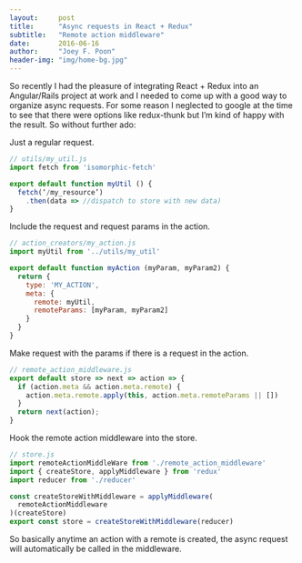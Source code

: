```yaml
---
layout:     post
title:      "Async requests in React + Redux"
subtitle:   "Remote action middleware"
date:       2016-06-16
author:     "Joey F. Poon"
header-img: "img/home-bg.jpg"
---
```

So recently I had the pleasure of integrating React + Redux into an Angular/Rails project at work and I needed to come up with a good way to organize async requests. For some reason I neglected to google at the time to see that there were options like redux-thunk but I’m kind of happy with the result. So without further ado:

Just a regular request.

```javascript
// utils/my_util.js
import fetch from 'isomorphic-fetch'

export default function myUtil () {
  fetch(‘/my_resource’)
    .then(data => //dispatch to store with new data)
}
```

Include the request and request params in the action.

```javascript
// action_creators/my_action.js
import myUtil from '../utils/my_util'

export default function myAction (myParam, myParam2) {
  return {
    type: 'MY_ACTION',
    meta: {
      remote: myUtil,
      remoteParams: [myParam, myParam2]
    }
  }
}
```

Make request with the params if there is a request in the action.

```javascript
// remote_action_middleware.js
export default store => next => action => {
  if (action.meta && action.meta.remote) {
    action.meta.remote.apply(this, action.meta.remoteParams || [])
  }
  return next(action);
}
```

Hook the remote action middleware into the store.

```javascript
// store.js
import remoteActionMiddleWare from './remote_action_middleware'
import { createStore, applyMiddleware } from 'redux'
import reducer from './reducer'

const createStoreWithMiddleware = applyMiddleware(
  remoteActionMiddleware
)(createStore)
export const store = createStoreWithMiddleware(reducer)
```

So basically anytime an action with a remote is created, the async request will automatically be called in the middleware.
